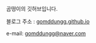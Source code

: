 곰떵이의 깃허브입니다.

블로그 주소 : <a href="gomddungg.github.io" target="_blank" title="MyProject">gomddungg.github.io</a>

e-mail: gomddungg@naver.com